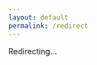 ```yaml
---
layout: default
permalink: /redirect
---
```

<script>

const url = '{{ "list.json" | relative_url }}';

let req = new XMLHttpRequest();
req.open('GET', url, true);
req.responseType = 'json';

req.onload = function() {
  function fail(reason) {
    console.error('failure', reason);
    document.getElementById('message').innerHTML = 'There was a problem finding the next page. Redirecting to first page in the webring.';
  }

  if(req.status != 200) {
    fail('status');
    return;
  }

  if(!req.response) {
    fail('response');
    return;
  }

  const sites = req.response.sites;

  const queryString = window.location.search;
  const urlParams = new URLSearchParams(queryString);

  function normalize(hostname) {
    return hostname.replace(/^www\./, '');
  }

  let current;
  let from = new URL(urlParams.get('from'));
  for(let i = 0; i < sites.length; i++) {
    let test = new URL(sites[i].url);
    console.log(test);
    if (from && (normalize(from.hostname) == normalize(test.hostname) && from.pathname == test.pathname)) {
      console.log("found", from, test);
      current = i;
      break;
    }
  }

  if(typeof current === 'undefined') {
    fail('not-in-list');
    current = -1;
    console.log("not in list", from)
  }


  // We show the previous blog if they ask for it, otherwise assume we want the next one.
  let next = sites[((current + 1) % sites.length)];
  if(urlParams.get('dir') === 'prev') {
    next = sites[((current + sites.length - 1) % sites.length)];
  }

  if(next.url) {
    window.location.replace(next.url);
  }

}

req.send();

</script>

<p id="message">Redirecting...</p>
